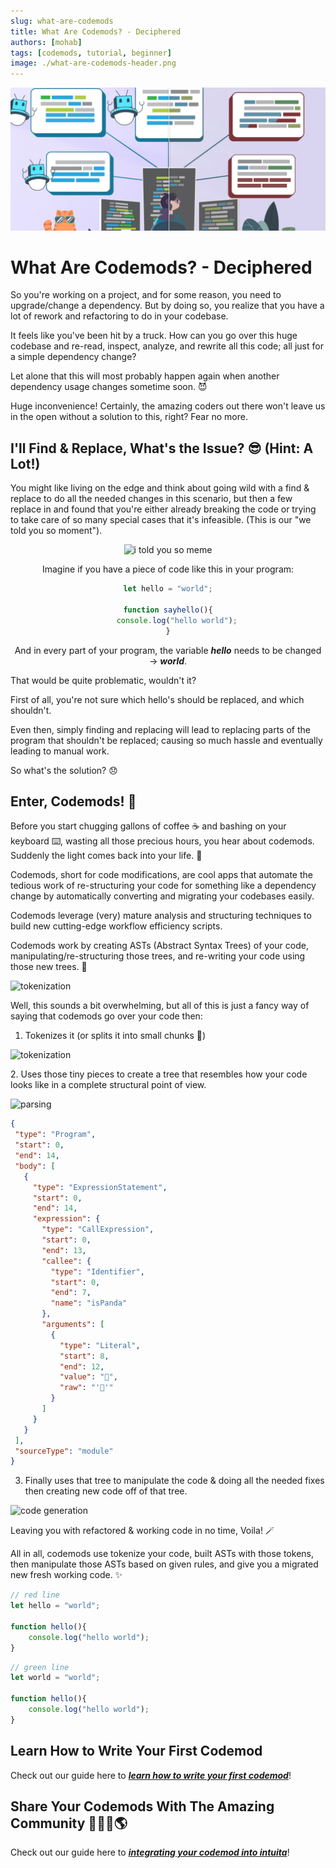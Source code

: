 ```yaml
---
slug: what-are-codemods
title: What Are Codemods? - Deciphered
authors: [mohab]
tags: [codemods, tutorial, beginner]
image: ./what-are-codemods-header.png
---
```


![What Are Codemods](./what-are-codemods-header.png)

# What Are Codemods? - Deciphered


So you're working on a project, and for some reason, you need to upgrade/change a dependency. But by doing so, you realize that you have a lot of rework and refactoring to do in your codebase.

It feels like you've been hit by a truck. How can you go over this huge codebase and re-read, inspect, analyze, and rewrite all this code; all just for a simple dependency change?

Let alone that this will most probably happen again when another dependency usage changes sometime soon. 😈

Huge inconvenience! Certainly, the amazing coders out there won't leave us in the open without a solution to this, right? Fear no more.

<!--truncate-->


## I'll Find & Replace, What's the Issue? 😎 (Hint: A Lot!)

You might like living on the edge and think about going wild with a find & replace to do all the needed changes in this scenario, but then a few replace in and found that you're either already breaking the code or trying to take care of so many special cases that it's infeasible. (This is our "we told you so moment").

<p align="center"><img src="/img/i-told-you-so.gif" alt="i told you so meme" /></p>

<div align="center">

Imagine if you have a piece of code like this in your program:

<p class="max-width-300" align="left">

```jsx
let hello = "world";

function sayhello(){
    console.log("hello world");
}
```

</p>

And in every part of your program, the variable ***hello*** needs to be changed &rarr; ***world***.

</div>

That would be quite problematic, wouldn't it?

First of all, you're not sure which hello's should be replaced, and which shouldn't.

Even then, simply finding and replacing will lead to replacing parts of the program that shouldn't be replaced; causing so much hassle and eventually leading to manual work.

So what's the solution? 😞


## Enter, Codemods! 🥳

Before you start chugging gallons of coffee ☕ and bashing on your keyboard ⌨️, wasting all those precious hours, you hear about codemods. Suddenly the light comes back into your life. 🌟

Codemods, short for code modifications, are cool apps that automate the tedious work of re-structuring your code for something like a dependency change by automatically converting and migrating your codebases easily.

Codemods leverage (very) mature analysis and structuring techniques to build new cutting-edge workflow efficiency scripts.

Codemods work by creating ASTs (Abstract Syntax Trees) of your code, manipulating/re-structuring those trees, and re-writing your code using those new trees. 🌲
<p align="left" class="inverted-grey"><img src="https://assets.cdn.prod.twilio.com/images/-vnpXSyzxyPpPK3TqYdV1pedY3MnsEnyyGUH1WlTd0O29Cl.original.png" alt="tokenization" /></p>


Well, this sounds a bit overwhelming, but all of this is just a fancy way of saying that codemods go over your code then:
1. Tokenizes it (or splits it into small chunks 🍪)
<p align="left" class="inverted-grey"><img width="400" src="/img/twilio-ast-tokenization.gif" alt="tokenization" /></p>
2. Uses those tiny pieces to create a tree that resembles how your code looks like in a complete structural point of view.
<p align="left" class="inverted-grey"><img width="400" src="/img/twilio-ast-parsing.gif" alt="parsing" /></p>

<p class="max-width-400">

```json
{
 "type": "Program",
 "start": 0,
 "end": 14,
 "body": [
   {
     "type": "ExpressionStatement",
     "start": 0,
     "end": 14,
     "expression": {
       "type": "CallExpression",
       "start": 0,
       "end": 13,
       "callee": {
         "type": "Identifier",
         "start": 0,
         "end": 7,
         "name": "isPanda"
       },
       "arguments": [
         {
           "type": "Literal",
           "start": 8,
           "end": 12,
           "value": "🐼",
           "raw": "'🐼'"
         }
       ]
     }
   }
 ],
 "sourceType": "module"
}
```

</p>

3. Finally uses that tree to manipulate the code & doing all the needed fixes then creating new code off of that tree.
<p align="left" class="inverted-grey"><img width="400" src="/img/twilio-ast-code-generation.gif" alt="code generation" /></p>

Leaving you with refactored & working code in no time, Voila! 🪄 







All in all, codemods use tokenize your code, built ASTs with those tokens, then manipulate those ASTs based on given rules, and give you a migrated new fresh working code. ✨


<div class="flex-row">

<div class="flex-column">

```jsx  title="Before Change"
// red line
let hello = "world";

function hello(){
    console.log("hello world");
}
```

</div>

<div class="flex-column">

```jsx  title="After Change"
// green line
let world = "world";

function hello(){
    console.log("hello world");
}

```

</div>
</div>

## Learn How to Write Your First Codemod

Check out our guide here to ***[learn how to write your first codemod](/docs/guides/write-codemods-like-a-pro)***!


## Share Your Codemods With The Amazing Community 👩🏽‍💻🌎


Check out our guide here to ***[integrating your codemod into intuita](/docs/guides/integrate-codemod-in-intuita)***!
